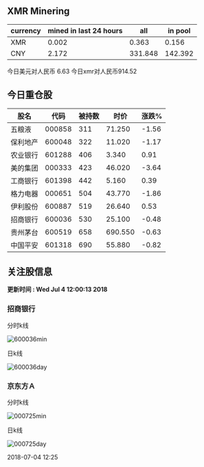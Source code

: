 ## XMR Minering

|currency|mined in last 24 hours|all|in pool|
|---|---|---|---|
|XMR|0.002|0.363|0.156|
|CNY|2.172|331.848|142.392|

今日美元对人民币 6.63	今日xmr对人民币914.52


## 今日重仓股 

|股名|代码|被持数|时价|涨跌%|
|---|---|---|---|---|
|五粮液|000858|311|71.250|-1.56|
|保利地产|600048|322|11.020|-1.17|
|农业银行|601288|406|3.340|0.91|
|美的集团|000333|423|46.020|-3.64|
|工商银行|601398|442|5.160|0.39|
|格力电器|000651|504|43.770|-1.86|
|伊利股份|600887|519|26.640|0.53|
|招商银行|600036|530|25.100|-0.48|
|贵州茅台|600519|658|690.550|-0.63|
|中国平安|601318|690|55.880|-0.82|

## 关注股信息
**更新时间 : Wed Jul  4 12:00:13 2018**
### 招商银行 
分时k线

![600036min](http://image.sinajs.cn/newchart/min/n/sh600036.gif)

日k线

![600036day](http://image.sinajs.cn/newchart/daily/n/sh600036.gif)

### 京东方Ａ 
分时k线

![000725min](http://image.sinajs.cn/newchart/min/n/sz000725.gif)

日k线

![000725day](http://image.sinajs.cn/newchart/daily/n/sz000725.gif)

2018-07-04 12:25